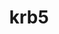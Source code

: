 ---
title: "krb5"
layout: cache
categories: [package, v0.20.2]
meta: {"versions": ["1.20.1"], "compilers": ["gcc@=11.1.0", "gcc@=11.3.0", "gcc@=11.4.0", "gcc@=12.1.0", "gcc@=7.3.1"], "oss": ["amzn2", "ubuntu20.04", "ubuntu22.04"], "platforms": ["linux"], "targets": ["aarch64", "neoverse_n1", "ppc64le", "x86_64", "x86_64_v3"], "stacks": ["aws-ahug", "aws-ahug-aarch64", "aws-isc", "aws-isc-aarch64", "data-vis-sdk", "e4s", "e4s-oneapi", "e4s-power", "ml-linux-x86_64-cpu", "ml-linux-x86_64-cuda", "ml-linux-x86_64-rocm", "radiuss-aws", "radiuss-aws-aarch64", "root", "tutorial"], "num_specs": 13, "num_specs_by_stack": {"root": 13, "radiuss-aws-aarch64": 2, "aws-isc-aarch64": 2, "aws-ahug-aarch64": 2, "radiuss-aws": 1, "aws-isc": 1, "aws-ahug": 1, "e4s-power": 1, "e4s-oneapi": 1, "data-vis-sdk": 1, "e4s": 1, "tutorial": 2, "ml-linux-x86_64-cuda": 1, "ml-linux-x86_64-cpu": 1, "ml-linux-x86_64-rocm": 1}}
spec_details: [{"hash": "uhqucsj6ukkwqwbjdlffkmvczgigwj7o", "compiler": "gcc@=7.3.1", "versions": ["1.20.1"], "os": "amzn2", "platform": "linux", "target": "aarch64", "variants": ["build_system=autotools", "+shared"], "stacks": ["root", "radiuss-aws-aarch64"], "size": "-", "tarball": "https://binaries.spack.io/v0.20.2/build_cache/linux-amzn2-aarch64/gcc-7.3.1/krb5-1.20.1/linux-amzn2-aarch64-gcc-7.3.1-krb5-1.20.1-uhqucsj6ukkwqwbjdlffkmvczgigwj7o.spack"}, {"hash": "z4qjy3mseuggxgxpyp3wc6loo6yo66u7", "compiler": "gcc@=7.3.1", "versions": ["1.20.1"], "os": "amzn2", "platform": "linux", "target": "aarch64", "variants": ["build_system=autotools", "+shared"], "stacks": ["aws-isc-aarch64", "root", "aws-ahug-aarch64"], "size": "-", "tarball": "https://binaries.spack.io/v0.20.2/build_cache/linux-amzn2-aarch64/gcc-7.3.1/krb5-1.20.1/linux-amzn2-aarch64-gcc-7.3.1-krb5-1.20.1-z4qjy3mseuggxgxpyp3wc6loo6yo66u7.spack"}, {"hash": "xlikn6zkrjflze42xyfidvur5fvee6c7", "compiler": "gcc@=7.3.1", "versions": ["1.20.1"], "os": "amzn2", "platform": "linux", "target": "neoverse_n1", "variants": ["build_system=autotools", "+shared"], "stacks": ["aws-isc-aarch64", "root", "aws-ahug-aarch64"], "size": "-", "tarball": "https://binaries.spack.io/v0.20.2/build_cache/linux-amzn2-neoverse_n1/gcc-7.3.1/krb5-1.20.1/linux-amzn2-neoverse_n1-gcc-7.3.1-krb5-1.20.1-xlikn6zkrjflze42xyfidvur5fvee6c7.spack"}, {"hash": "gbnkwceyx7hkyr5rnglbjw3qabjpodxp", "compiler": "gcc@=7.3.1", "versions": ["1.20.1"], "os": "amzn2", "platform": "linux", "target": "neoverse_n1", "variants": ["build_system=autotools", "+shared"], "stacks": ["root", "radiuss-aws-aarch64"], "size": "-", "tarball": "https://binaries.spack.io/v0.20.2/build_cache/linux-amzn2-neoverse_n1/gcc-7.3.1/krb5-1.20.1/linux-amzn2-neoverse_n1-gcc-7.3.1-krb5-1.20.1-gbnkwceyx7hkyr5rnglbjw3qabjpodxp.spack"}, {"hash": "ygr4mqgddntrj4cu2r7cd46boxltmaz4", "compiler": "gcc@=7.3.1", "versions": ["1.20.1"], "os": "amzn2", "platform": "linux", "target": "x86_64_v3", "variants": ["build_system=autotools", "+shared"], "stacks": ["radiuss-aws", "root"], "size": "-", "tarball": "https://binaries.spack.io/v0.20.2/build_cache/linux-amzn2-x86_64_v3/gcc-7.3.1/krb5-1.20.1/linux-amzn2-x86_64_v3-gcc-7.3.1-krb5-1.20.1-ygr4mqgddntrj4cu2r7cd46boxltmaz4.spack"}, {"hash": "qtihm2467bockeedbesu7rhavth26lia", "compiler": "gcc@=7.3.1", "versions": ["1.20.1"], "os": "amzn2", "platform": "linux", "target": "x86_64_v3", "variants": ["build_system=autotools", "+shared"], "stacks": ["root", "aws-isc", "aws-ahug"], "size": "-", "tarball": "https://binaries.spack.io/v0.20.2/build_cache/linux-amzn2-x86_64_v3/gcc-7.3.1/krb5-1.20.1/linux-amzn2-x86_64_v3-gcc-7.3.1-krb5-1.20.1-qtihm2467bockeedbesu7rhavth26lia.spack"}, {"hash": "uyafakoanyst6223eq3rf5y6xj6tnb2h", "compiler": "gcc@=11.1.0", "versions": ["1.20.1"], "os": "ubuntu20.04", "platform": "linux", "target": "ppc64le", "variants": ["build_system=autotools", "+shared"], "stacks": ["root", "e4s-power"], "size": "-", "tarball": "https://binaries.spack.io/v0.20.2/build_cache/linux-ubuntu20.04-ppc64le/gcc-11.1.0/krb5-1.20.1/linux-ubuntu20.04-ppc64le-gcc-11.1.0-krb5-1.20.1-uyafakoanyst6223eq3rf5y6xj6tnb2h.spack"}, {"hash": "6whun4r5xlqtacrmyyyqecwwcvenvz3r", "compiler": "gcc@=11.1.0", "versions": ["1.20.1"], "os": "ubuntu20.04", "platform": "linux", "target": "x86_64", "variants": ["build_system=autotools", "+shared"], "stacks": ["root", "e4s-oneapi"], "size": "-", "tarball": "https://binaries.spack.io/v0.20.2/build_cache/linux-ubuntu20.04-x86_64/gcc-11.1.0/krb5-1.20.1/linux-ubuntu20.04-x86_64-gcc-11.1.0-krb5-1.20.1-6whun4r5xlqtacrmyyyqecwwcvenvz3r.spack"}, {"hash": "5tsmsx4i5gsbpqsphryxdakrat4uutul", "compiler": "gcc@=11.1.0", "versions": ["1.20.1"], "os": "ubuntu20.04", "platform": "linux", "target": "x86_64_v3", "variants": ["build_system=autotools", "+shared"], "stacks": ["data-vis-sdk", "root"], "size": "-", "tarball": "https://binaries.spack.io/v0.20.2/build_cache/linux-ubuntu20.04-x86_64_v3/gcc-11.1.0/krb5-1.20.1/linux-ubuntu20.04-x86_64_v3-gcc-11.1.0-krb5-1.20.1-5tsmsx4i5gsbpqsphryxdakrat4uutul.spack"}, {"hash": "t3xno5klu4zjya3vqzypqvhuhlvuz3t6", "compiler": "gcc@=11.1.0", "versions": ["1.20.1"], "os": "ubuntu20.04", "platform": "linux", "target": "x86_64_v3", "variants": ["build_system=autotools", "+shared"], "stacks": ["root", "e4s"], "size": "-", "tarball": "https://binaries.spack.io/v0.20.2/build_cache/linux-ubuntu20.04-x86_64_v3/gcc-11.1.0/krb5-1.20.1/linux-ubuntu20.04-x86_64_v3-gcc-11.1.0-krb5-1.20.1-t3xno5klu4zjya3vqzypqvhuhlvuz3t6.spack"}, {"hash": "a2oph6kjqh6feyfmkozogvu7ghzx2dfo", "compiler": "gcc@=11.3.0", "versions": ["1.20.1"], "os": "ubuntu22.04", "platform": "linux", "target": "x86_64_v3", "variants": ["build_system=autotools", "+shared"], "stacks": ["tutorial", "root"], "size": "-", "tarball": "https://binaries.spack.io/v0.20.2/build_cache/linux-ubuntu22.04-x86_64_v3/gcc-11.3.0/krb5-1.20.1/linux-ubuntu22.04-x86_64_v3-gcc-11.3.0-krb5-1.20.1-a2oph6kjqh6feyfmkozogvu7ghzx2dfo.spack"}, {"hash": "tvdwwaa2ctxuht5ozfhpemugbzsmmvts", "compiler": "gcc@=11.4.0", "versions": ["1.20.1"], "os": "ubuntu22.04", "platform": "linux", "target": "x86_64_v3", "variants": ["build_system=autotools", "+shared"], "stacks": ["ml-linux-x86_64-cuda", "root", "ml-linux-x86_64-cpu", "ml-linux-x86_64-rocm"], "size": "-", "tarball": "https://binaries.spack.io/v0.20.2/build_cache/linux-ubuntu22.04-x86_64_v3/gcc-11.4.0/krb5-1.20.1/linux-ubuntu22.04-x86_64_v3-gcc-11.4.0-krb5-1.20.1-tvdwwaa2ctxuht5ozfhpemugbzsmmvts.spack"}, {"hash": "n5v3tuggn3q5oay3iyg2c7piaxyhojwr", "compiler": "gcc@=12.1.0", "versions": ["1.20.1"], "os": "ubuntu22.04", "platform": "linux", "target": "x86_64_v3", "variants": ["build_system=autotools", "+shared"], "stacks": ["tutorial", "root"], "size": "-", "tarball": "https://binaries.spack.io/v0.20.2/build_cache/linux-ubuntu22.04-x86_64_v3/gcc-12.1.0/krb5-1.20.1/linux-ubuntu22.04-x86_64_v3-gcc-12.1.0-krb5-1.20.1-n5v3tuggn3q5oay3iyg2c7piaxyhojwr.spack"}]
---